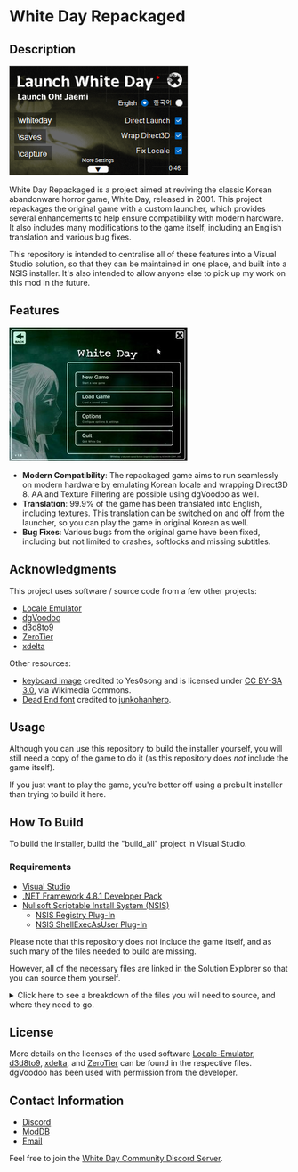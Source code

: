 # White Day Repackaged

## Description

![wdlaunch.exe](media/wdlaunch.png)

White Day Repackaged is a project aimed at reviving the classic Korean abandonware horror game, White Day, released in 2001. This project repackages the original game with a custom launcher, which provides several enhancements to help ensure compatibility with modern hardware. It also includes many modifications to the game itself, including an English translation and various bug fixes.

This repository is intended to centralise all of these features into a Visual Studio solution, so that they can be maintained in one place, and built into a NSIS installer. It's also intended to allow anyone else to pick up my work on this mod in the future.

## Features

![Main Menu](media/wd_menu.jpg)

- **Modern Compatibility**: The repackaged game aims to run seamlessly on modern hardware by emulating Korean locale and wrapping Direct3D 8. AA and Texture Filtering are possible using dgVoodoo as well.
- **Translation**: 99.9% of the game has been translated into English, including textures. This translation can be switched on and off from the launcher, so you can play the game in original Korean as well.
- **Bug Fixes**: Various bugs from the original game have been fixed, including but not limited to crashes, softlocks and missing subtitles.

## Acknowledgments

This project uses software / source code from a few other projects:

- [Locale Emulator](https://github.com/xupefei/Locale-Emulator)
- [dgVoodoo](https://github.com/dege-diosg/dgVoodoo2)
- [d3d8to9](https://github.com/crosire/d3d8to9)
- [ZeroTier](https://github.com/zerotier/ZeroTierOne)
- [xdelta](https://github.com/jmacd/xdelta)

Other resources:
- [keyboard image](NSIS/data/console/keyboard.png) credited to Yes0song and is licensed under [CC BY-SA 3.0](https://creativecommons.org/licenses/by-sa/3.0), via Wikimedia Commons.
- [Dead End font](wdlaunch/Resources/whitedayexe.png) credited to [junkohanhero](https://www.dafont.com/dead-end2.font).

## Usage

Although you can use this repository to build the installer yourself, you will still need a copy of the game to do it (as this repository does *not* include the game itself).

If you just want to play the game, you're better off using a prebuilt installer than trying to build it here.

## How To Build

To build the installer, build the "build_all" project in Visual Studio.

### Requirements
- [Visual Studio](https://visualstudio.microsoft.com/)
- [.NET Framework 4.8.1 Developer Pack](https://dotnet.microsoft.com/en-us/download/dotnet-framework/thank-you/net481-developer-pack-offline-installer)
- [Nullsoft Scriptable Install System (NSIS)](https://nsis.sourceforge.io/Download)
	- [NSIS Registry Plug-In](https://nsis.sourceforge.io/Registry_plug-in#Links)
	- [NSIS ShellExecAsUser Plug-In](https://nsis.sourceforge.io/ShellExecAsUser_plug-in#Download)

Please note that this repository does not include the game itself, and as such many of the files needed to build are missing.

However, all of the necessary files are linked in the Solution Explorer so that you can source them yourself.

<details>
  <summary>Click here to see a breakdown of the files you will need to source, and where they need to go.</summary>

##### Location: `NSIS`:

Files | CRC32
--- | ---
`whiteday100.nop`	| `CBA1D94E`

##### Location: `NSIS\data`:

Files | CRC32
--- | ---
`whiteday101.nop` | `65E56DB2`
`whiteday102.nop` | `FC950EB2`
`whiteday103.nop` | `72F3B4A5`
`whiteday110.nop` | `D81296E5`
`whiteday111.nop` | `36F8FB7D`
`whiteday112.nop` | `3890E262`
`whiteday113.nop` | `7CD4C86E`
`whiteday115.nop` | `D5B918AD`
`mod_beanbag098.nop`	| `6313E9E9`
`mod_beanbag099.nop`	| `22A94FB7`
`mod_beanbag100.nop`	| `28F5B051`
`skinpreview.exe` | `150FA18A`
`wangdx7.dll` | `7DD2AE3E`
`wangreal.dll` | `6B0FED72`
`ijl15.dll` | `876FDDA6`
`Mss32.dll` | `33A84B71`

##### Location: `NSIS\data\custom`:

Files | CRC32
--- | ---
`user_player.bmp` | `B37DAFC4`
`user_suwee1.bmp` | `F3529C1A`
`user_suwee2.bmp` | `CACCE4EE`

##### Location: `NSIS\data\custom\guide`:

Files | CRC32
--- | ---
`user_player_guide.bmp` | `2341DAFB`
`user_player_wire.bmp` | `F9703A0A`
`user_player_suwee1_guide.bmp` | `6F858C56`
`user_player_suwee1_wire.bmp` | `8FE0293C`
`user_player_suwee2_guide.bmp` | `C7EE7438`
`user_player_suwee2_wire.bmp` | `01427907`

##### Location: `NSIS\data\Mss`:

Files | CRC32
--- | ---
`Mp3dec.asi`		| `3F341B9F`
`Mssa3d.m3d`		| `2005F2DF`
`Mssa3d2.m3d`		| `22F1956A`
`Mssds3dh.m3d`	| `ED99E6FE`
`Mssds3ds.m3d`	| `D0B1BCA6`
`Mssdx7sh.m3d`	| `83355D11`
`Mssdx7sl.m3d`	| `891BF7A8`
`Mssdx7sn.m3d`	| `B0699622`
`Msseax.m3d`		| `60DD82C7`
`Msseax2.m3d`		| `2963BF34`
`Mssfast.m3d`		| `6270AFC5`
`Mssrsx.m3d`		| `E6B5EC39`
`Mssv12.asi`		| `2497535E`
`Mssv24.asi`		| `BD9C70DF`
`Mssv29.asi`		| `FAF94D32`

##### Location: `NSIS\data\mss65`:

Files | CRC32
--- | ---
`crc32_mdtable.exe` | `82089A9E`
`mssa3d.m3d` | `EED0959E`
`mssds3d.m3d` | `BF475838`
`mssdsp.flt` | `81DE6CB6`
`mssdx7.m3d` | `D4E9A26B`
`msseax.m3d` | `E8C80FC4`
`mssmp3.asi` | `2C408F87`
`mssrsx.m3d` | `A3790CBC`
`msssoft.m3d` | `F6C6AC0F`
`mssvoice.asi` | `6761ED9D`
`vssver.scc` | `7E2868DF`

##### Location: `wdhelper\patches\files_kr`:

Files | CRC32
--- | --- 
`Launcher.dll`		| `2B9A5288`
`mod_beanbag.dll`	| `98D80CF2`
`WhiteDay.dll`		| `B8A2476B`
`whiteday.exe`		| `C787D5F6`
`WhiteDay_p4.dll`	| `270D3524`

After obtaining `Launcher.dll`, `mod_beanbag.dll`, `WhiteDay.dll`, `whiteday.exe` and `WhiteDay_p4.dll`, patch them with the k2e vcdiff files in `wdhelper\patches` to get the English versions. Then, place the English files in both `wdhelper\patches\files_en` and `NSIS\data` to complete the solution.
</details>

## License

More details on the licenses of the used software [Locale-Emulator](licenses/Locale-Emulator.md), [d3d8to9](licenses/d3d8to9.md), [xdelta](licenses/xdelta.md), and [ZeroTier](licenses/ZeroTier.txt) can be found in the respective files. dgVoodoo has been used with permission from the developer.

## Contact Information

- [Discord](https://discord.com/users/92902509584072704)
- [ModDB](https://www.moddb.com/members/emuyia)
- [Email](emuyiahere@gmail.com)

Feel free to join the [White Day Community Discord Server](https://discord.gg/Fp7ywEm).

